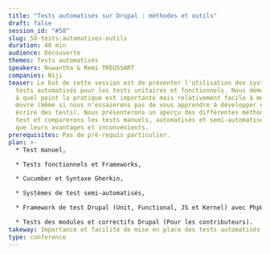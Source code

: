 ```yaml
---
title: "Tests automatisés sur Drupal : méthodes et outils"
draft: false
session_id: "#58"
slug: 58-tests-automatises-outils
duration: 40 min
audience: Découverte
themes: Tests automatisés
speakers: Nuwantha & Remi TREUSSART
companies: Niji
teaser: Le but de cette session est de présenter l'utilisation des systèmes de
  tests automatisés pour les tests unitaires et fonctionnels. Nous démontrerons
  à quel point la pratique est importante mais relativement facile à mettre en
  œuvre (même si nous n'essaierons pas de vous apprendre à développer et à
  écrire des tests). Nous présenterons un aperçu des différentes méthodes de
  test et comparerons les tests manuels, automatisés et semi-automatisés ainsi
  que leurs avantages et inconvénients.
prerequisites: Pas de pré-requis particulier.
plan: >-
  * Test manuel,

  * Tests fonctionnels et Frameworks,

  * Cucumber et Syntaxe Gherkin,

  * Systèmes de test semi-automatisés,

  * Framework de test Drupal (Unit, Functional, JS et Kernel) avec PhpUnit et Behat/Mink,

  * Tests des modules et correctifs Drupal (Pour les contributeurs).
takeway: Importance et facilité de mise en place des tests automatisés.
type: conference
---
```

